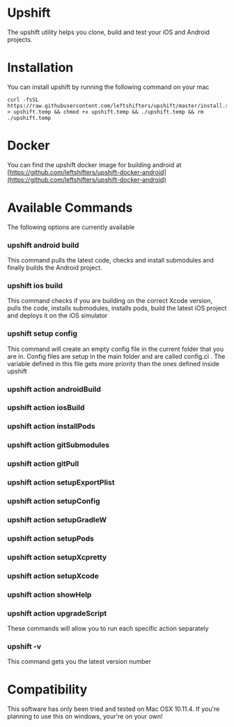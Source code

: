 # Upshift
The upshift utility helps you clone, build and test your iOS and Android projects.

# Installation
You can install upshift by running the following command on your mac
```
curl -fsSL https://raw.githubusercontent.com/leftshifters/upshift/master/install.sh > upshift.temp && chmod +x upshift.temp && ./upshift.temp && rm ./upshift.temp
```

# Docker
You can find the upshift docker image for building android at [https://github.com/leftshifters/upshift-docker-android](https://github.com/leftshifters/upshift-docker-android)

# Available Commands
The following options are currently available

### upshift android build
This command pulls the latest code, checks and install submodules and finally builds the Android project.

### upshift ios build
This command checks if you are building on the correct Xcode version, pulls the code, installs submodules, installs pods, build the latest iOS project and deploys it on the iOS simulator

### upshift setup config
This command will create an empty config file in the current folder that you are in. Config files are setup in the main folder and are called config.ci . The variable defined in this file gets more priority than the ones defined inside upshift

### upshift action androidBuild
### upshift action iosBuild
### upshift action installPods
### upshift action gitSubmodules
### upshift action gitPull
### upshift action setupExportPlist
### upshift action setupConfig
### upshift action setupGradleW
### upshift action setupPods
### upshift action setupXcpretty
### upshift action setupXcode
### upshift action showHelp
### upshift action upgradeScript

These commands will allow you to run each specific action separately

### upshift -v
This command gets you the latest version number

# Compatibility
This software has only been tried and tested on Mac OSX 10.11.4. If you're planning to use this on windows, your're on your own!

